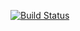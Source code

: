 [![Build Status](https://travis-ci.org/AsiaClarkson/sequelize.svg?branch=master)](https://travis-ci.org/AsiaClarkson/sequelize)